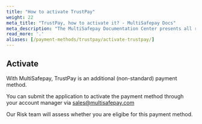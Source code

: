 ```yaml
---
title: "How to activate TrustPay"
weight: 22
meta_title: "TrustPay, how to activate it? - MultiSafepay Docs"
meta_description: "The MultiSafepay Documentation Center presents all relevant information about our Plugins and API. You can also find support pages for payment methods, tools and general questions as well as the contact details of our Support and Integration Teams."
read_more: '.'
aliases: [/payment-methods/trustpay/activate-trustpay/]
---
```

## Activate
With MultiSafepay, TrustPay is an additional (non-standard) payment method. 

You can submit the application to activate the payment method through your account manager via <sales@multisafepay.com>

Our Risk team will assess whether you are eligibe for this payment method.
